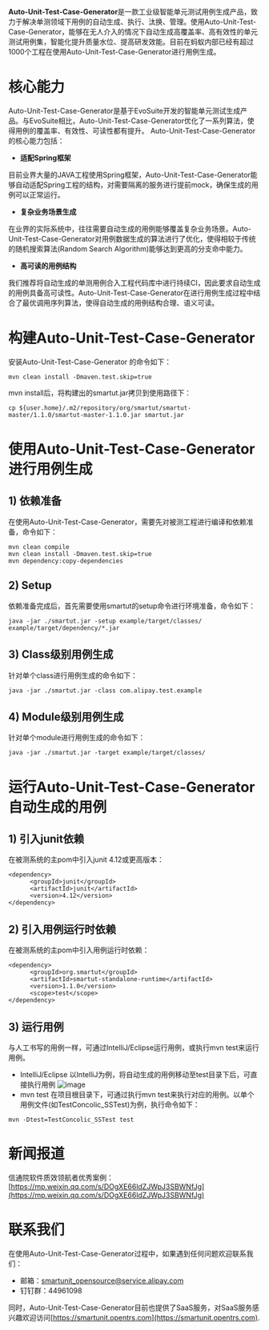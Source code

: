 **Auto-Unit-Test-Case-Generator**是一款工业级智能单元测试用例生成产品，致力于解决单测领域下用例的自动生成、执行、汰换、管理。使用Auto-Unit-Test-Case-Generator，能够在无人介入的情况下自动生成高覆盖率、高有效性的单元测试用例集，智能化提升质量水位、提高研发效能。目前在蚂蚁内部已经有超过1000个工程在使用Auto-Unit-Test-Case-Generator进行用例生成。

# 核心能力
Auto-Unit-Test-Case-Generator是基于EvoSuite开发的智能单元测试生成产品。与EvoSuite相比，Auto-Unit-Test-Case-Generator优化了一系列算法，使得用例的覆盖率、有效性、可读性都有提升。
Auto-Unit-Test-Case-Generator的核心能力包括：

- **适配Spring框架**

目前业界大量的JAVA工程使用Spring框架，Auto-Unit-Test-Case-Generator能够自动适配Spring工程的结构，对需要隔离的服务进行提前mock，确保生成的用例可以正常运行。

- **复杂业务场景生成**

在业界的实际系统中，往往需要自动生成的用例能够覆盖复杂业务场景。Auto-Unit-Test-Case-Generator对用例数据生成的算法进行了优化，使得相较于传统的随机搜索算法(Random Search Algorithm)能够达到更高的分支命中能力。

- **高可读的用例结构**

我们推荐将自动生成的单测用例合入工程代码库中进行持续CI，因此要求自动生成的用例具备高可读性。Auto-Unit-Test-Case-Generator在进行用例生成过程中结合了最优调用序列算法，使得自动生成的用例结构合理、语义可读。
# 构建Auto-Unit-Test-Case-Generator
安装Auto-Unit-Test-Case-Generator 的命令如下：
```shell
mvn clean install -Dmaven.test.skip=true
```
mvn install后，将构建出的smartut.jar拷贝到使用路径下：
```shell
cp ${user.home}/.m2/repository/org/smartut/smartut-master/1.1.0/smartut-master-1.1.0.jar smartut.jar
```

# 使用Auto-Unit-Test-Case-Generator进行用例生成
## 1) 依赖准备
在使用Auto-Unit-Test-Case-Generator，需要先对被测工程进行编译和依赖准备，命令如下：
```shell
mvn clean compile
mvn clean install -Dmaven.test.skip=true
mvn dependency:copy-dependencies
```
## 2) Setup
依赖准备完成后，首先需要使用smartut的setup命令进行环境准备，命令如下：
```shell
java -jar ./smartut.jar -setup example/target/classes/ example/target/dependency/*.jar
```
## 3) Class级别用例生成
针对单个class进行用例生成的命令如下：
```shell
java -jar ./smartut.jar -class com.alipay.test.example
```
## 4) Module级别用例生成
针对单个module进行用例生成的命令如下：
```shell
java -jar ./smartut.jar -target example/target/classes/
```

# 运行Auto-Unit-Test-Case-Generator自动生成的用例
## 1) 引入junit依赖
在被测系统的主pom中引入junit 4.12或更高版本：
```
<dependency>
      <groupId>junit</groupId>
      <artifactId>junit</artifactId>
      <version>4.12</version>
</dependency>
```
## 2) 引入用例运行时依赖
在被测系统的主pom中引入用例运行时依赖：
```
<dependency>
      <groupId>org.smartut</groupId>
      <artifactId>smartut-standalone-runtime</artifactId>
      <version>1.1.0</version>
      <scope>test</scope>
</dependency>
```
## 3) 运行用例
与人工书写的用例一样，可通过IntelliJ/Eclipse运行用例，或执行mvn test来运行用例。
- IntelliJ/Eclipse
以IntelliJ为例，将自动生成的用例移动至test目录下后，可直接执行用例
![image](https://user-images.githubusercontent.com/106229399/203310902-0e1fb039-9688-4e6e-89c6-6e3cedac9b7a.png)
- mvn test
在项目根目录下，可通过执行mvn test来执行对应的用例。以单个用例文件(如TestConcolic_SSTest)为例，执行命令如下：
```
mvn -Dtest=TestConcolic_SSTest test
```

# 新闻报道
信通院软件质效领航者优秀案例：[https://mp.weixin.qq.com/s/DOgXE66ldZJWpJ3SBWNfJg](https://mp.weixin.qq.com/s/DOgXE66ldZJWpJ3SBWNfJg)
# 联系我们
在使用Auto-Unit-Test-Case-Generator过程中，如果遇到任何问题欢迎联系我们：

- 邮箱：[smartunit_opensource@service.alipay.com](mailto:smartunit_opensource@service.alipay.com)
- 钉钉群：44961098

同时，Auto-Unit-Test-Case-Generator目前也提供了SaaS服务，对SaaS服务感兴趣欢迎访问[https://smartunit.opentrs.com](https://smartunit.opentrs.com).
